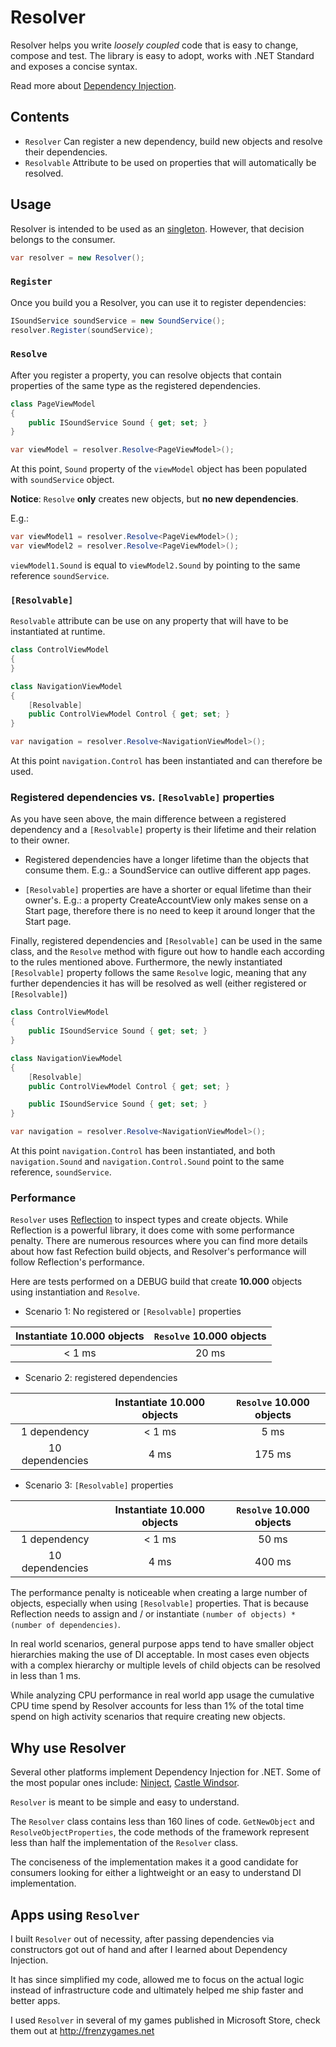 # Resolver

Resolver helps you write *loosely coupled* code that is easy to change, compose and test.
The library is easy to adopt, works with .NET Standard and exposes a concise syntax.

Read more about [Dependency Injection](https://en.wikipedia.org/wiki/Dependency_injection).

## Contents

* `Resolver` Can register a new dependency, build new objects and resolve their dependencies.
* `Resolvable` Attribute to be used on properties that will automatically be resolved.

## Usage

Resolver is intended to be used as an [singleton](https://en.wikipedia.org/wiki/Singleton_pattern).
However, that decision belongs to the consumer.

```csharp
var resolver = new Resolver();
```

### `Register`

Once you build you a Resolver, you can use it to register dependencies:

```csharp
ISoundService soundService = new SoundService();
resolver.Register(soundService);
```

### `Resolve`

After you register a property, you can resolve objects that contain properties of the same type as the registered dependencies.

```csharp
class PageViewModel
{
    public ISoundService Sound { get; set; }
}

var viewModel = resolver.Resolve<PageViewModel>();
```

At this point, `Sound` property of the `viewModel` object has been populated with `soundService` object.

**Notice**: `Resolve` **only** creates new objects, but **no new dependencies**.

E.g.:

```csharp
var viewModel1 = resolver.Resolve<PageViewModel>();
var viewModel2 = resolver.Resolve<PageViewModel>();
```

`viewModel1.Sound` is equal to `viewModel2.Sound` by pointing to the same reference `soundService`.

### `[Resolvable]`

`Resolvable` attribute can be use on any property that will have to be instantiated at runtime.

```csharp
class ControlViewModel
{
}

class NavigationViewModel
{
    [Resolvable]
    public ControlViewModel Control { get; set; }
}

var navigation = resolver.Resolve<NavigationViewModel>();
```

At this point `navigation.Control` has been instantiated and can therefore be used.

### Registered dependencies vs. `[Resolvable]` properties

As you have seen above, the main difference between a registered dependency and a `[Resolvable]` property is their lifetime and their relation to their owner.

* Registered dependencies have a longer lifetime than the objects that consume them. E.g.: a SoundService can outlive different app pages.

* `[Resolvable]` properties are have a shorter or equal lifetime than their owner's. E.g.: a property CreateAccountView only makes sense on a Start page, therefore there is no need to keep it around longer that the Start page.

Finally, registered dependencies and `[Resolvable]` can be used in the same class, and the `Resolve` method with figure out how to handle each according to the rules mentioned above. Furthermore, the newly instantiated `[Resolvable]` property follows the same `Resolve` logic, meaning that any further dependencies it has will be resolved as well (either registered or `[Resolvable]`)

```csharp
class ControlViewModel
{
    public ISoundService Sound { get; set; }
}

class NavigationViewModel
{
    [Resolvable]
    public ControlViewModel Control { get; set; }

    public ISoundService Sound { get; set; }
}

var navigation = resolver.Resolve<NavigationViewModel>();
```

At this point `navigation.Control` has been instantiated, and both `navigation.Sound` and `navigation.Control.Sound` point to the same reference, `soundService`.

### Performance

`Resolver` uses [Reflection](https://docs.microsoft.com/en-us/dotnet/framework/reflection-and-codedom/reflection) to inspect types and create objects. While Reflection is a powerful library, it does come with some performance penalty.
There are numerous resources where you can find more details about how fast Refection build objects, and Resolver's performance will follow Reflection's performance.

Here are tests performed on a DEBUG build that create **10.000** objects using instantiation and `Resolve`.

* Scenario 1: No registered or `[Resolvable]` properties

|Instantiate 10.000 objects|`Resolve` 10.000 objects|
|:-----------:|:-----------:|
|< 1 ms       | 20 ms       |

* Scenario 2: registered dependencies

||Instantiate 10.000 objects|`Resolve` 10.000 objects|
|:-:|:-:|:-:|
|1 dependency|< 1 ms|5 ms|
|10 dependencies|4 ms|175 ms|

* Scenario 3: `[Resolvable]` properties

||Instantiate 10.000 objects|`Resolve` 10.000 objects|
|:-:|:-:|:-:|
|1 dependency|< 1 ms|50 ms|
|10 dependencies|4 ms|400 ms|

The performance penalty is noticeable when creating a large number of objects, especially when using `[Resolvable]` properties.
That is because Reflection needs to assign and / or instantiate `(number of objects) * (number of dependencies)`.

In real world scenarios, general purpose apps tend to have smaller object hierarchies making the use of DI acceptable. In most cases even objects with a complex hierarchy or multiple levels of child objects can be resolved in less than 1 ms.

While analyzing CPU performance in real world app usage the cumulative CPU time spend by Resolver accounts for less than 1% of the total time spend on high activity scenarios that require creating new objects.     

## Why use Resolver

Several other platforms implement Dependency Injection for .NET.
Some of the most popular ones include: [Ninject](http://www.ninject.org/), [Castle Windsor](https://github.com/castleproject/Windsor).

`Resolver` is meant to be simple and easy to understand.

The `Resolver` class contains less than 160 lines of code. 
`GetNewObject` and `ResolveObjectProperties`, the code methods of the framework represent less than half the implementation of the `Resolver` class.

The conciseness of the implementation makes it a good candidate for consumers looking for either a lightweight or an easy to understand DI implementation.

## Apps using `Resolver`

I built `Resolver` out of necessity, after passing dependencies via constructors got out of hand and after I learned about Dependency Injection.

It has since simplified my code, allowed me to focus on the actual logic instead of infrastructure code and ultimately helped me ship faster and better apps.

I used `Resolver` in several of my games published in Microsoft Store, check them out at <http://frenzygames.net>
